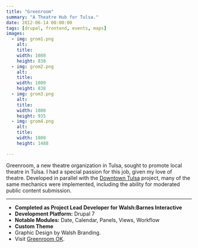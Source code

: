 ```yaml
---
title: "Greenroom"
summary: "A Theatre Hub for Tulsa."
date: 2012-06-14 00:00:00
tags: [drupal, frontend, events, maps]
images:
  - img: grom1.png
    alt: 
    title: 
    width: 1080
    height: 838
  - img: grom2.png
    alt: 
    title: 
    width: 1080
    height: 838
  - img: grom3.png
    alt: 
    title: 
    width: 1080
    height: 935
  - img: grom4.png
    alt: 
    title: 
    width: 1080
    height: 1488

---
```


<p>Greenroom, a new theatre organization in Tulsa, sought to promote local theatre in Tulsa. I had a special passion for this job, given my love of theatre. Developed in parallel with the <a href="/project/downtown-coordinating-council">Downtown Tulsa</a> project, many of the same mechanics were implemented, including the ability for moderated public content submission.&nbsp;</p>

---

<ul><li><strong>Completed as Project Lead Developer for Walsh:Barnes Interactive</strong></li><li><strong>Development Platform:</strong>&nbsp;Drupal 7</li><li><strong>Notable Modules:</strong>&nbsp;Date, Calendar, Panels, Views, Workflow</li><li><strong>Custom Theme</strong></li><li>Graphic Design by Walsh Branding.</li><li>Visit&nbsp;<a href="http://www.greenroomok.com/" target="_blank">Greenroom OK</a>.</li></ul>
